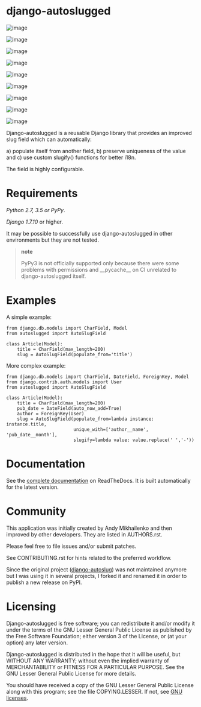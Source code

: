 # django-autoslugged

![image](https://img.shields.io/coveralls/mbourqui/django-autoslugged.svg%0A%20:target:%20https://coveralls.io/r/mbourqui/django-autoslugged)

![image](https://img.shields.io/travis/mbourqui/django-autoslugged.svg%0A%20:target:%20https://travis-ci.org/mbourqui/django-autoslugged)

![image](https://img.shields.io/pypi/format/django-autoslugged.svg%0A%20:target:%20https://pypi.python.org/pypi/django-autoslugged)

![image](https://img.shields.io/pypi/status/django-autoslugged.svg%0A%20:target:%20https://pypi.python.org/pypi/django-autoslugged)

![image](https://img.shields.io/pypi/v/django-autoslugged.svg%0A%20:target:%20https://pypi.python.org/pypi/django-autoslugged)

![image](https://img.shields.io/pypi/pyversions/django-autoslugged.svg%0A%20:target:%20https://pypi.python.org/pypi/django-autoslugged)

![image](https://img.shields.io/pypi/dd/django-autoslugged.svg%0A%20:target:%20https://pypi.python.org/pypi/django-autoslugged)

![image](https://readthedocs.org/projects/django-autoslug/badge/?version=stable%0A%20:target:%20http://django-autoslug.readthedocs.org/en/stable/)

![image](https://readthedocs.org/projects/django-autoslug/badge/?version=latest%0A%20:target:%20http://django-autoslug.readthedocs.org/en/latest/)

Django-autoslugged is a reusable Django library that provides an
improved slug field which can automatically:

a)  populate itself from another field,
b)  preserve uniqueness of the value and
c)  use custom slugify() functions for better i18n.

The field is highly configurable.

Requirements
============

*Python 2.7, 3.5 or PyPy*.

*Django 1.7.10* or higher.

It may be possible to successfully use django-autoslugged in other
environments but they are not tested.

> **note**
>
> PyPy3 is not officially supported only because there were some
> problems with permissions and \_\_pycache\_\_ on CI unrelated to
> django-autoslugged itself.

Examples
========

A simple example:

``` {.sourceCode .python}
from django.db.models import CharField, Model
from autoslugged import AutoSlugField

class Article(Model):
    title = CharField(max_length=200)
    slug = AutoSlugField(populate_from='title')
```

More complex example:

``` {.sourceCode .python}
from django.db.models import CharField, DateField, ForeignKey, Model
from django.contrib.auth.models import User
from autoslugged import AutoSlugField

class Article(Model):
    title = CharField(max_length=200)
    pub_date = DateField(auto_now_add=True)
    author = ForeignKey(User)
    slug = AutoSlugField(populate_from=lambda instance: instance.title,
                         unique_with=['author__name', 'pub_date__month'],
                         slugify=lambda value: value.replace(' ','-'))
```

Documentation
=============

See the [complete documentation](http://django-autoslug.readthedocs.org)
on ReadTheDocs. It is built automatically for the latest version.

Community
=========

This application was initially created by Andy Mikhailenko and then
improved by other developers. They are listed in AUTHORS.rst.

Please feel free to file issues and/or submit patches.

See CONTRIBUTING.rst for hints related to the preferred workflow.

Since the original project
([django-autoslug](<https://github.com/neithere/django-autoslug>)) was
not maintained anymore but I was using it in several projects, I forked
it and renamed it in order to publish a new release on PyPI.

Licensing
=========

Django-autoslugged is free software; you can redistribute it and/or
modify it under the terms of the GNU Lesser General Public License as
published by the Free Software Foundation; either version 3 of the
License, or (at your option) any later version.

Django-autoslugged is distributed in the hope that it will be useful,
but WITHOUT ANY WARRANTY; without even the implied warranty of
MERCHANTABILITY or FITNESS FOR A PARTICULAR PURPOSE. See the GNU Lesser
General Public License for more details.

You should have received a copy of the GNU Lesser General Public License
along with this program; see the file COPYING.LESSER. If not, see [GNU
licenses](http://gnu.org/licenses/).
